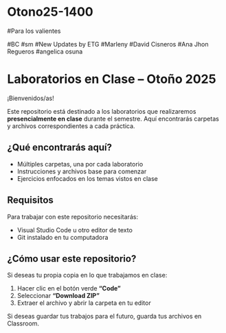 # Otono25-1400
#Para los valientes

#BC
#sm
#New Updates by ETG
#Marleny
#David Cisneros 
#Ana
Jhon Regueros
#angelica osuna 

# Laboratorios en Clase – Otoño 2025

¡Bienvenidos/as!

Este repositorio está destinado a los laboratorios que realizaremos **presencialmente en clase** durante el semestre. Aquí encontrarás carpetas y archivos correspondientes a cada práctica.

## ¿Qué encontrarás aquí?

- Múltiples carpetas, una por cada laboratorio
- Instrucciones y archivos base para comenzar
- Ejercicios enfocados en los temas vistos en clase

## Requisitos

Para trabajar con este repositorio necesitarás:

- Visual Studio Code u otro editor de texto
- Git instalado en tu computadora

## ¿Cómo usar este repositorio?

Si deseas tu propia copia en lo que trabajamos en clase:

1. Hacer clic en el botón verde **“Code”**
2. Seleccionar **“Download ZIP”**
3. Extraer el archivo y abrir la carpeta en tu editor


Si deseas guardar tus trabajos para el futuro, guarda tus archivos en Classroom.
